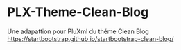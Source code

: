 # PLX-Theme-Clean-Blog

Une adapattion pour PluXml du théme Clean Blog https://startbootstrap.github.io/startbootstrap-clean-blog/
